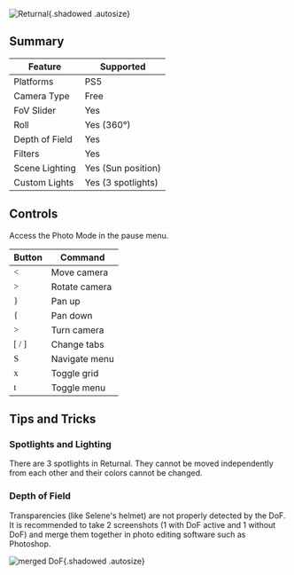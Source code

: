 ![Returnal](Images\returnal_header.png "Shot by EchoSmoker"){.shadowed .autosize}

## Summary

Feature | Supported
--|--
Platforms | PS5
Camera Type | Free
FoV Slider | Yes
Roll | Yes (360°)
Depth of Field | Yes
Filters | Yes
Scene Lighting | Yes (Sun position)
Custom Lights | Yes (3 spotlights)

## Controls 
Access the Photo Mode in the pause menu.

Button | Command
--|--
<font face="ControllerPS"><</font> | Move camera
<font face="ControllerPS">></font> | Rotate camera
<font face="ControllerPS">}</font> | Pan up
<font face="ControllerPS">{</font> | Pan down
<font face="ControllerPS">></font> | Turn camera
<font face="ControllerPS">[ / ]</font> | Change tabs
<font face="ControllerPS">S</font> | Navigate menu
<font face="ControllerPS">x</font> | Toggle grid
<font face="ControllerPS">t</font> | Toggle menu

## Tips and Tricks

### Spotlights and Lighting

There are 3 spotlights in Returnal. They cannot be moved independently from each other and their colors cannot be changed. 

### Depth of Field

Transparencies (like Selene's helmet) are not properly detected by the DoF. It is recommended to take 2 screenshots (1 with DoF active and 1 without DoF) and merge them together in photo editing software such as Photoshop.

![merged DoF](Images\Console\returnal_dof.png "Left = in-game DoF | Right = edited DoF"){.shadowed .autosize}